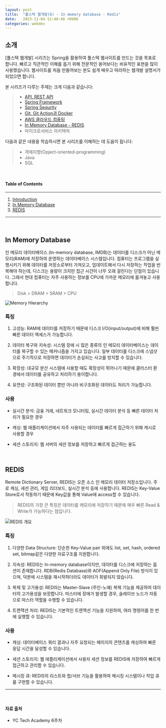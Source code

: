 ```yaml
---
layout: post
title:  "풀스택 웹개발(6) - In memory database - Redis"
date:   2023-11-04 12:40:48 +0900
categories: webdev
---
```



## 소개
[풀스택 웹개발] 시리즈는 Spring을 활용하여 풀스택 웹사이트를 만드는 것을 목표로 합니다. 빠르고 직관적인 이해를 돕기 위해 전문적인 용어보다는 비유적인 표현을 많이 사용했습니다. 웹사이트를 처음 만들어보는 분도 쉽게 배우고 따라하는 웹개발 설명서가 되었으면 합니다.

본 시리즈가 다루는 주제는 크게 다음과 같습니다:
> - [API, REST API](#https://minisemin.github.io/webdev/2023/09/09/webdev1.html)
> - [Spring Framework](#https://minisemin.github.io/webdev/2023/09/14/webdev2.html)
> - [Spring Sequrity](#https://minisemin.github.io/webdev/2023/10/07/webdev3_spring_security.html)
> - [Git, Git Action과 Docker](#https://minisemin.github.io/webdev/2023/10/14/webdev4_git_gitaction_docker.html)
> - [AWS 클라우드 컴퓨팅](#https://minisemin.github.io/webdev/2023/10/14/webdev5_AWS.html)
> - [In Memory Database - REDIS](#)
> - 마이크로서비스 아키텍처

다음과 같은 내용을 학습하시면 본 시리즈를 이해하는 데 도움이 됩니다:
> - 객체지향(Opject-oriented-programming)
> - Java
> - SQL

&nbsp;
&nbsp;
&nbsp;
&nbsp;
&nbsp;

#### Table of Contents
---
1. [Introduction](#소개)
2. [In Memory Database](#in-memory-database)
3. [REDIS](#redis)

---

&nbsp;
&nbsp;
&nbsp;
&nbsp;
&nbsp;

## In Memory Database

인 메모리 데이터베이스 (In-memory database, IMDB)는 데이터를 디스크가 아닌 메모리(RAM)에 저장하여 운영하는 데이터베이스 시스템입니다. 컴퓨터는 프로그램을 실행시키기 위해 데이터를 저장소로부터 가져오고, 업데이트해서 다시 저장하는 작업을 반복해야 하는데, 디스크는 용량이 크지만 접근 시간이 너무 오래 걸린다는 단점이 있습니다. 그래서 현대 컴퓨터는 자주 사용하는 정보를 CPU에 가까운 메모리에 옮겨놓고 사용합니다.

> Disk > DRAM > SRAM > CPU

![Memory Hierarchy](https://media.geeksforgeeks.org/wp-content/uploads/20230609020524/Memory-Hierarchy-Design-768.png)

### 특징

1. 고성능: RAM에 데이터를 저장하기 때문에 디스크 I/O(input/output)에 비해 훨씬 빠른 데이터 액세스가 가능합니다.

2. 데이터 복구와 지속성: 시스템 장애 시 많은 종류의 인 메모리 데이터베이스는 데이터를 복구할 수 있는 메커니즘을 가지고 있습니다. 일부 데이터를 디스크에 스냅샷으로 주기적으로 저장하면 데이터가 손실되는 사고를 방지할 수 있습니다.

3. 확장성: 대규모 분산 시스템에 사용할 때도 확장성이 뛰어나기 때문에 클러스터 환경에서 데이터를 공유하고 처리하기 용이합니다.

4. 유연성: 구조화된 데이터 뿐만 아니라 비구조화된 데이터도 처리가 가능합니다.

### 사용

- 실시간 분석: 금융 거래, 네트워크 모니터링, 실시간 데이터 분석 등 빠른 데이터 처리가 필요한 경우

- 캐싱: 웹 애플리케이션에서 자주 사용되는 데이터를 빠르게 접근하기 위해 캐시로 사용할 경우

- 세션 스토리지: 웹 서버의 세션 정보를 저장하고 빠르게 접근하는 용도

&nbsp;

## REDIS

Remote Dictionary Server, REDIS는 오픈 소스 인 메모리 데이터 저장소입니다. 주로 캐싱, 세션 관리, 게임 리더보드, 실시간 분석 등에 사용합니다. REDIS는 Key-Value Store로서 작동하기 때문에 Key값을 통해 Value에 access할 수 있습니다.

> REDIS의 가장 큰 특징은 데이터를 메모리에 저장하기 때문에 매우 빠른 Read & Write가 가능하다는 점입니다.

![REDIS 개요](https://redis.com/wp-content/uploads/2022/08/durable-redis-1.svg?&auto=webp&quality=85,75&width=1200)

### 특징

1. 다양한 Data Structure: 단순한 Key-Value pair 외에도 list, set, hash, ordered set, bitmap같은 다양한 자료구조를 지원합니다.

2. 지속성: REDIS는 In-memory database이지만, 데이터를 디스크에 저장하는 옵션이 존재합니다. RDB(Redis Database)와 AOF(Append Only File) 방식이 있으며, 덕분에 시스템을 재시작하더라도 데이터가 휘발되지 않습니다.

3. 복제 및 고가용성: REDIS는 Master-Slave (주인-노예) 복제 기능을 제공하여 데이터의 고가용성을 보장합니다. 마스터에 장애가 발생할 경우, 슬레이브 노드가 자동으로 마스터 역할을 수행할 수 있습니다.

4. 트랜잭션 처리: REDIS는 기본적인 트랜잭션 기능을 지원하여, 여러 명령어를 한 번에 실행할 수 있습니다.

### 사용

- 캐싱: 데이터베이스 쿼리 결과나 자주 요청되는 페이지의 콘텐츠를 캐싱하여 빠른 응답 시간을 달성할 수 있습니다.

- 세션 스토리지: 웹 애플리케이션에서 사용자 세션 정보를 REDIS에 저장하여 빠르게 접근하고 관리할 수 있습니다.

- 메시징 큐: REDIS의 리스트와 펍/서브 기능을 활용하여 메시징 시스템이나 작업 큐를 구현할 수 있습니다.


---

&nbsp;
&nbsp;
&nbsp;
&nbsp;
&nbsp;

#### 자료 출처
- YC Tech Academy 6주차